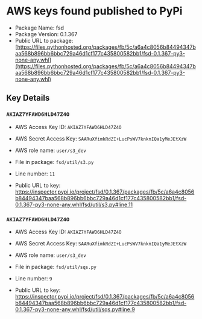 # AWS keys found published to PyPi

* Package Name: fsd
* Package Version: 0.1.367
* Public URL to package: [https://files.pythonhosted.org/packages/fb/5c/a6a4c8056b84494347baa568b896bb6bbc729a46d1cf177c435800582bb1/fsd-0.1.367-py3-none-any.whl](https://files.pythonhosted.org/packages/fb/5c/a6a4c8056b84494347baa568b896bb6bbc729a46d1cf177c435800582bb1/fsd-0.1.367-py3-none-any.whl)

## Key Details

### `AKIAZ7YFAWD6HLD47Z4O`

* AWS Access Key ID: `AKIAZ7YFAWD6HLD47Z4O`
* AWS Secret Access Key: `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` 
* AWS role name: `user/s3_dev`
* File in package: `fsd/util/s3.py`
* Line number: `11`

* Public URL to key: https://inspector.pypi.io/project/fsd/0.1.367/packages/fb/5c/a6a4c8056b84494347baa568b896bb6bbc729a46d1cf177c435800582bb1/fsd-0.1.367-py3-none-any.whl/fsd/util/s3.py#line.11



### `AKIAZ7YFAWD6HLD47Z4O`

* AWS Access Key ID: `AKIAZ7YFAWD6HLD47Z4O`
* AWS Secret Access Key: `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` 
* AWS role name: `user/s3_dev`
* File in package: `fsd/util/sqs.py`
* Line number: `9`

* Public URL to key: https://inspector.pypi.io/project/fsd/0.1.367/packages/fb/5c/a6a4c8056b84494347baa568b896bb6bbc729a46d1cf177c435800582bb1/fsd-0.1.367-py3-none-any.whl/fsd/util/sqs.py#line.9



